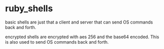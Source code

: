 ruby_shells
===========


basic shells are just that a client and server that can send OS commands back and forth.


encrypted shells are encrypted with aes 256 and the base64 encoded. This is also used to send OS commands back and forth.
